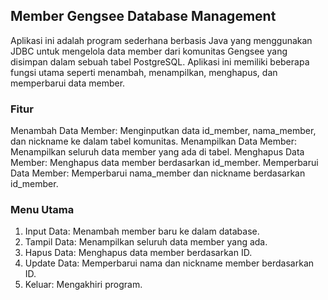 ## Member Gengsee Database Management

Aplikasi ini adalah program sederhana berbasis Java yang menggunakan JDBC untuk mengelola data member dari komunitas Gengsee yang disimpan dalam sebuah tabel PostgreSQL. Aplikasi ini memiliki beberapa fungsi utama seperti menambah, menampilkan, menghapus, dan memperbarui data member.

### Fitur

Menambah Data Member: Menginputkan data id_member, nama_member, dan nickname ke dalam tabel komunitas.
Menampilkan Data Member: Menampilkan seluruh data member yang ada di tabel.
Menghapus Data Member: Menghapus data member berdasarkan id_member.
Memperbarui Data Member: Memperbarui nama_member dan nickname berdasarkan id_member.

### Menu Utama

1. Input Data: Menambah member baru ke dalam database.
2. Tampil Data: Menampilkan seluruh data member yang ada.
3. Hapus Data: Menghapus data member berdasarkan ID.
4. Update Data: Memperbarui nama dan nickname member berdasarkan ID.
0. Keluar: Mengakhiri program.
